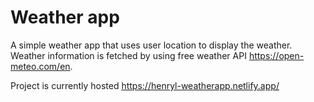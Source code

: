 # Weather app 

A simple weather app that uses user location to display the weather. </br>
Weather information is fetched by using free weather API https://open-meteo.com/en.

Project is currently hosted https://henryl-weatherapp.netlify.app/
